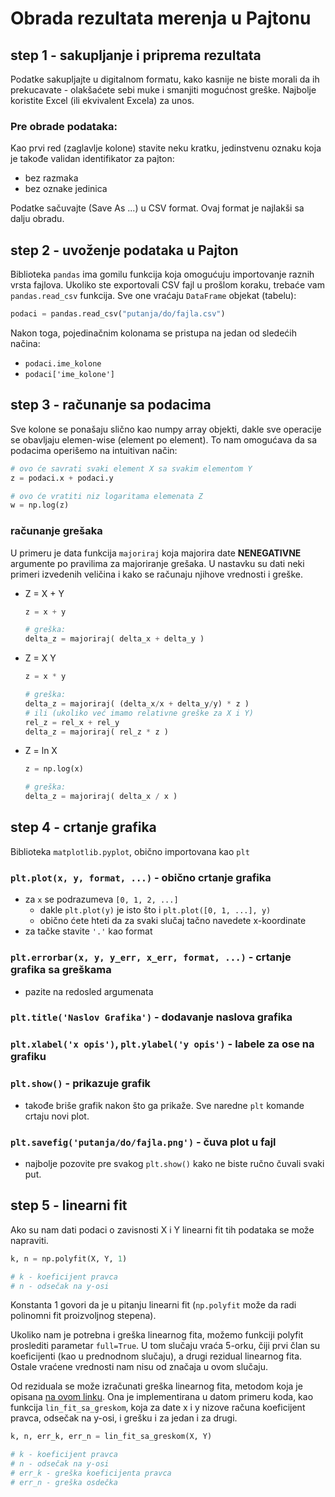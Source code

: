 # Obrada rezultata merenja u Pajtonu

## step 1 - sakupljanje i priprema rezultata

Podatke sakupljajte u digitalnom formatu, kako kasnije ne biste morali da ih prekucavate - olakšaćete sebi muke i smanjiti mogućnost greške.
Najbolje koristite Excel (ili ekvivalent Excela) za unos.

### Pre obrade podataka:

Kao prvi red (zaglavlje kolone) stavite neku kratku, jedinstvenu oznaku koja je takođe validan identifikator za pajton:
- bez razmaka
- bez oznake jedinica

Podatke sačuvajte (Save As ...) u CSV format. Ovaj format je najlakši sa dalju obradu.

## step 2 - uvoženje podataka u Pajton

Biblioteka `pandas` ima gomilu funkcija koja omogućuju importovanje raznih vrsta fajlova. Ukoliko ste exportovali CSV fajl u prošlom koraku,
trebaće vam `pandas.read_csv` funkcija. Sve one vraćaju `DataFrame` objekat (tabelu):

```py
podaci = pandas.read_csv("putanja/do/fajla.csv")
```

Nakon toga, pojedinačnim kolonama se pristupa na jedan od sledećih načina:
- `podaci.ime_kolone`
- `podaci['ime_kolone']`

## step 3 - računanje sa podacima

Sve kolone se ponašaju slično kao numpy array objekti, dakle sve operacije se obavljaju elemen-wise (element po element). 
To nam omogućava da sa podacima operišemo na intuitivan način:

```py
# ovo će savrati svaki element X sa svakim elementom Y
z = podaci.x + podaci.y

# ovo će vratiti niz logaritama elemenata Z
w = np.log(z)
```

### računanje grešaka

U primeru je data funkcija `majoriraj` koja majorira date **NENEGATIVNE** argumente po pravilima za majoriranje grešaka. U nastavku su dati neki primeri izvedenih veličina i kako se računaju njihove vrednosti i greške.

- Z = X + Y

  ```py
  z = x + y

  # greška:
  delta_z = majoriraj( delta_x + delta_y )
  ```

- Z = X Y

  ```py
  z = x * y

  # greška:
  delta_z = majoriraj( (delta_x/x + delta_y/y) * z )
  # ili (ukoliko već imamo relativne greške za X i Y)
  rel_z = rel_x + rel_y
  delta_z = majoriraj( rel_z * z )
  ```

- Z = ln X

  ```py
  z = np.log(x)

  # greška:
  delta_z = majoriraj( delta_x / x )
  ```



## step 4 - crtanje grafika

Biblioteka `matplotlib.pyplot`, obično importovana kao `plt`

### `plt.plot(x, y, format, ...)` - obično crtanje grafika

- za `x` se podrazumeva `[0, 1, 2, ...]`
  - dakle `plt.plot(y)` je isto što i `plt.plot([0, 1, ...], y)`
  - obično ćete hteti da za svaki slučaj tačno navedete x-koordinate
- za tačke stavite `'.'` kao format

### `plt.errorbar(x, y, y_err, x_err, format, ...)` - crtanje grafika sa greškama

- pazite na redosled argumenata

### `plt.title('Naslov Grafika')` - dodavanje naslova grafika

### `plt.xlabel('x opis')`, `plt.ylabel('y opis')` - labele za ose na grafiku

### `plt.show()` - prikazuje grafik

- takođe briše grafik nakon što ga prikaže. Sve naredne `plt` komande crtaju novi plot.

### `plt.savefig('putanja/do/fajla.png')` - čuva plot u fajl

- najbolje pozovite pre svakog `plt.show()` kako ne biste ručno čuvali svaki put.

## step 5 - linearni fit

Ako su nam dati podaci o zavisnosti X i Y linearni fit tih podataka se može napraviti.

```py
k, n = np.polyfit(X, Y, 1)

# k - koeficijent pravca
# n - odsečak na y-osi
```

Konstanta 1 govori da je u pitanju linearni fit (`np.polyfit` može da radi polinomni fit proizvoljnog stepena).

Ukoliko nam je potrebna i greška linearnog fita, možemo funkciji polyfit proslediti parametar `full=True`.
U tom slučaju vraća 5-orku, čiji prvi član su koeficijenti (kao u prednodnom slučaju), a drugi rezidual linearnog fita. 
Ostale vraćene vrednosti nam nisu od značaja u ovom slučaju.

Od reziduala se može izračunati greška linearnog fita, metodom koja je opisana [na ovom linku](http://mathworld.wolfram.com/LeastSquaresFitting.html).
Ona je implementirana u datom primeru koda, kao funkcija `lin_fit_sa_greskom`, koja za date x i y nizove računa koeficijent pravca, odsečak na y-osi, i grešku i za jedan i za drugi.


```py
k, n, err_k, err_n = lin_fit_sa_greskom(X, Y)

# k - koeficijent pravca
# n - odsečak na y-osi
# err_k - greška koeficijenta pravca
# err_n - greška osdečka
```
